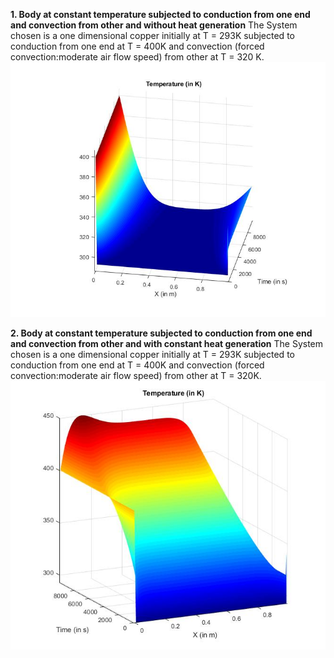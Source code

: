 **1. Body at constant temperature subjected to conduction from one end and convection from other and without heat generation**
The System chosen is a one dimensional copper initially at T = 293K subjected to conduction 
from one end at T = 400K and convection (forced convection:moderate air flow speed) from other at T = 320 K.
!["Temperature as function of length and time"](https://github.com/murtazav/Heat-Transfer-Examples-from-Scratch/blob/master/Transient%20examples/1/1.jpg)


**2. Body at constant temperature subjected to conduction from one end and convection from other and with constant heat generation**
The System chosen is a one dimensional copper initially at T = 293K subjected to conduction 
from one end at T = 400K and convection (forced convection:moderate air flow speed) from other at T = 320K.
!["Temperature as function of length and time"](https://github.com/murtazav/Heat-Transfer-Examples-from-Scratch/blob/master/Transient%20examples/2/2.jpg)


